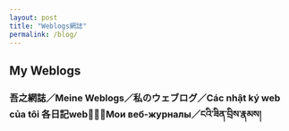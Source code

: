 ```yaml
---
layout: post
title: "Weblogs網誌"
permalink: /blog/
---
```


<link rel="stylesheet" href="style.css">

## **My Weblogs**
### **吾之網誌／Meine Weblogs／私のウェブログ／Các nhật ký web của tôi 各日記web𧵑碎／Мои веб-журналы／ངའི་ཟིན་བྲིས་རྣམས།**
